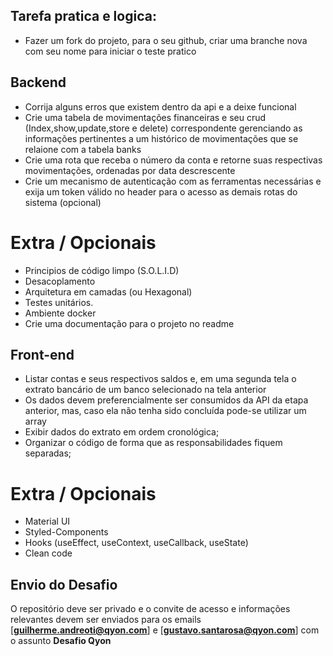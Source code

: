## Tarefa pratica e logica:

- Fazer um fork do projeto, para o seu github, criar uma branche nova com seu nome para iniciar o teste pratico

## Backend 

- Corrija alguns erros que existem dentro da api e a deixe funcional
- Crie uma tabela de movimentações financeiras e seu crud (Index,show,update,store e delete) correspondente gerenciando as informações pertinentes a um histórico de movimentações que se relaione com a tabela banks
- Crie uma rota que receba o número da conta e retorne suas respectivas movimentações, ordenadas por data descrescente 
- Crie um mecanismo de autenticação com as ferramentas necessárias e exija um token válido no header para o acesso as demais rotas do sistema (opcional)


# Extra / Opcionais

- Principios de código limpo (S.O.L.I.D)
- Desacoplamento
- Arquitetura em camadas (ou Hexagonal)
- Testes unitários.
- Ambiente docker
- Crie uma documentação para o projeto no readme 

## Front-end
- Listar contas e seus respectivos saldos e, em uma segunda tela o extrato bancário de um banco selecionado na tela anterior 
- Os dados devem preferencialmente ser consumidos da API da etapa anterior, mas, caso ela não tenha sido concluída pode-se utilizar um array
- Exibir dados do extrato em ordem cronológica;
- Organizar o código de forma que as responsabilidades fiquem separadas;

# Extra / Opcionais

- Material UI
- Styled-Components
- Hooks (useEffect, useContext, useCallback, useState)
- Clean code


## Envio do Desafio

O repositório deve ser privado e o convite de acesso e informações relevantes devem ser enviados para os emails [**guilherme.andreoti@qyon.com**] e [**gustavo.santarosa@qyon.com**] com o assunto **Desafio Qyon**
